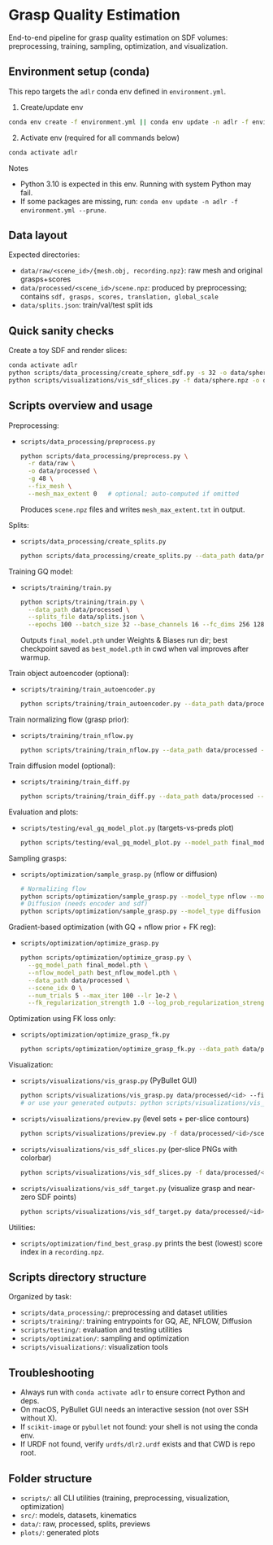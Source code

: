 # Grasp Quality Estimation

End-to-end pipeline for grasp quality estimation on SDF volumes: preprocessing, training, sampling, optimization, and visualization.

## Environment setup (conda)

This repo targets the `adlr` conda env defined in `environment.yml`.

1) Create/update env
```bash
conda env create -f environment.yml || conda env update -n adlr -f environment.yml --prune
```

2) Activate env (required for all commands below)
```bash
conda activate adlr
```

Notes
- Python 3.10 is expected in this env. Running with system Python may fail.
- If some packages are missing, run: `conda env update -n adlr -f environment.yml --prune`.

## Data layout

Expected directories:
- `data/raw/<scene_id>/{mesh.obj, recording.npz}`: raw mesh and original grasps+scores
- `data/processed/<scene_id>/scene.npz`: produced by preprocessing; contains `sdf, grasps, scores, translation, global_scale`
- `data/splits.json`: train/val/test split ids

## Quick sanity checks

Create a toy SDF and render slices:
```bash
conda activate adlr
python scripts/data_processing/create_sphere_sdf.py -s 32 -o data/sphere.npz
python scripts/visualizations/vis_sdf_slices.py -f data/sphere.npz -o data/preview_slices
```

## Scripts overview and usage

Preprocessing:
- `scripts/data_processing/preprocess.py`
  ```bash
  python scripts/data_processing/preprocess.py \
    -r data/raw \
    -o data/processed \
    -g 48 \
    --fix_mesh \
    --mesh_max_extent 0   # optional; auto-computed if omitted
  ```
  Produces `scene.npz` files and writes `mesh_max_extent.txt` in output.

Splits:
- `scripts/data_processing/create_splits.py`
  ```bash
  python scripts/data_processing/create_splits.py --data_path data/processed --train_ratio 0.8 --val_ratio 0.1 --output_path data/splits.json
  ```

Training GQ model:
- `scripts/training/train.py`
  ```bash
  python scripts/training/train.py \
    --data_path data/processed \
    --splits_file data/splits.json \
    --epochs 100 --batch_size 32 --base_channels 16 --fc_dims 256 128 64
  ```
  Outputs `final_model.pth` under Weights & Biases run dir; best checkpoint saved as `best_model.pth` in cwd when val improves after warmup.

Train object autoencoder (optional):
- `scripts/training/train_autoencoder.py`
  ```bash
  python scripts/training/train_autoencoder.py --data_path data/processed --epochs 100
  ```

Train normalizing flow (grasp prior):
- `scripts/training/train_nflow.py`
  ```bash
  python scripts/training/train_nflow.py --data_path data/processed --epochs 100
  ```

Train diffusion model (optional):
- `scripts/training/train_diff.py`
  ```bash
  python scripts/training/train_diff.py --data_path data/processed --epochs 500 --encoder_path checkpoints/object_encoder.pth
  ```

Evaluation and plots:
- `scripts/testing/eval_gq_model_plot.py` (targets-vs-preds plot)
  ```bash
  python scripts/testing/eval_gq_model_plot.py --model_path final_model.pth --split test --output plots/gq_ordering_final.png
  ```

Sampling grasps:
- `scripts/optimization/sample_grasp.py` (nflow or diffusion)
  ```bash
  # Normalizing flow
  python scripts/optimization/sample_grasp.py --model_type nflow --model_path best_nflow_model.pth --num_samples 50 --output_path data/sampled --scene_name demo
  # Diffusion (needs encoder and sdf)
  python scripts/optimization/sample_grasp.py --model_type diffusion --model_path diffusion.pth --encoder_path checkpoints/object_encoder.pth --sdf_path data/processed/<id>/scene.npz
  ```

Gradient-based optimization (with GQ + nflow prior + FK reg):
- `scripts/optimization/optimize_grasp.py`
  ```bash
  python scripts/optimization/optimize_grasp.py \
    --gq_model_path final_model.pth \
    --nflow_model_path best_nflow_model.pth \
    --data_path data/processed \
    --scene_idx 0 \
    --num_trials 5 --max_iter 100 --lr 1e-2 \
    --fk_regularization_strength 1.0 --log_prob_regularization_strength 0.8
  ```

Optimization using FK loss only:
- `scripts/optimization/optimize_grasp_fk.py`
  ```bash
  python scripts/optimization/optimize_grasp_fk.py --data_path data/processed --scene_idx 0 --num_trials 5 --max_iter 100
  ```

Visualization:
- `scripts/visualizations/vis_grasp.py` (PyBullet GUI)
  ```bash
  python scripts/visualizations/vis_grasp.py data/processed/<id> --filter highest
  # or use your generated outputs: python scripts/visualizations/vis_grasp.py data/output/<id>
  ```
- `scripts/visualizations/preview.py` (level sets + per-slice contours)
  ```bash
  python scripts/visualizations/preview.py -f data/processed/<id>/scene.npz -o data/preview/<id>
  ```
- `scripts/visualizations/vis_sdf_slices.py` (per-slice PNGs with colorbar)
  ```bash
  python scripts/visualizations/vis_sdf_slices.py -f data/processed/<id>/scene.npz -o data/preview_slices/<id>
  ```
- `scripts/visualizations/vis_sdf_target.py` (visualize grasp and near-zero SDF points)
  ```bash
  python scripts/visualizations/vis_sdf_target.py data/processed/<id>/scene.npz --grasp_file_path data/processed/<id>/recording.npz --grasp_index 0
  ```

Utilities:
- `scripts/optimization/find_best_grasp.py` prints the best (lowest) score index in a `recording.npz`.

## Scripts directory structure

Organized by task:
- `scripts/data_processing/`: preprocessing and dataset utilities
- `scripts/training/`: training entrypoints for GQ, AE, NFLOW, Diffusion
- `scripts/testing/`: evaluation and testing utilities
- `scripts/optimization/`: sampling and optimization
- `scripts/visualizations/`: visualization tools

## Troubleshooting

- Always run with `conda activate adlr` to ensure correct Python and deps.
- On macOS, PyBullet GUI needs an interactive session (not over SSH without X).
- If `scikit-image` or `pybullet` not found: your shell is not using the conda env.
- If URDF not found, verify `urdfs/dlr2.urdf` exists and that CWD is repo root.

## Folder structure

- `scripts/`: all CLI utilities (training, preprocessing, visualization, optimization)
- `src/`: models, datasets, kinematics
- `data/`: raw, processed, splits, previews
- `plots/`: generated plots